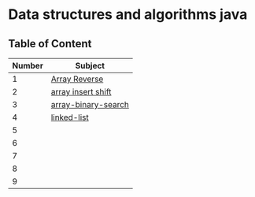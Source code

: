 # Data structures and algorithms java

## Table of Content

| Number | Subject                                                             |
| ------ | ------------------------------------------------------------------- |
| 1      | [Array Reverse](./array-reverse/array-reverse.md)                   |
| 2      | [array insert shift](./array-insert-shift/array-insert-shift.md)    |
| 3      | [array-binary-search](./array-binary-search/array-binary-search.md) |
| 4      | [linked-list](./linked-list/linked-list.md)                         |
| 5      |                                                                     |
| 6      |                                                                     |
| 7      |                                                                     |
| 8      |                                                                     |
| 9      |                                                                     |
